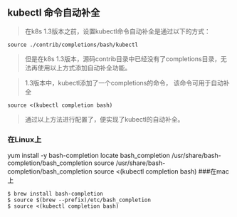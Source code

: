 ## kubectl 命令自动补全

>在k8s 1.3版本之前，设置kubectl命令自动补全是通过以下的方式：

    source ./contrib/completions/bash/kubectl 
>但是在k8s 1.3版本，源码contrib目录中已经没有了completions目录，无法再使用以上方式添加自动补全功能。

>1.3版本中，kubectl添加了一个completions的命令， 该命令可用于自动补全

    source <(kubectl completion bash) 
>通过以上方法进行配置了，便实现了kubectl的自动补全。

### 在Linux上

yum install -y bash-completion
locate bash_completion /usr/share/bash-completion/bash_completion
source /usr/share/bash-completion/bash_completion
source <(kubectl completion bash)
###在mac上

    $ brew install bash-completion
    $ source $(brew --prefix)/etc/bash_completion
    $ source <(kubectl completion bash)